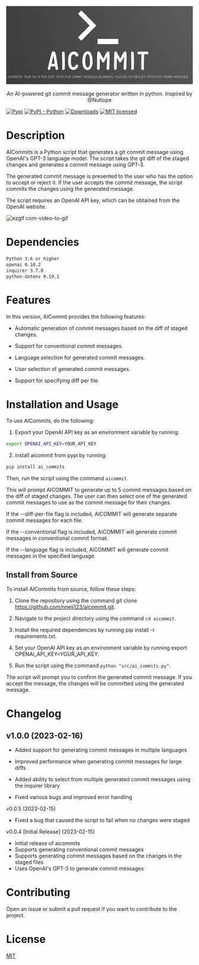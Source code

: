 <div align="center">
  <div>
    <img src=".github/logo.png" alt="AI Commits"/>
    <!-- <h1 align="center">AICommit</h1> -->
  </div>
	<p>An AI-powered git commit message generator written in python. Inspired by @Nutlope</p>
  </a>
</div>



[![Pypi](https://img.shields.io/pypi/v/ai-commits.svg)](https://pypi.org/project/ai-commits/)
[![PyPI - Python](https://img.shields.io/badge/python-3.6%20|%203.7%20|%203.8-blue.svg)](https://pypi.org/project/ai-commits/)
[![Downloads](https://static.pepy.tech/badge/ai-commits)](https://pepy.tech/project/ai-commits)
[![MIT licensed](https://img.shields.io/badge/license-MIT-green.svg)](https://raw.githubusercontent.com/Nneji123/aicommit/LICENSE)




# Description

AICommits is a Python script that generates a git commit message using OpenAI's GPT-3 language model. The script takes the git diff of the staged changes and generates a commit message using GPT-3.

The generated commit message is presented to the user who has the option to accept or reject it. If the user accepts the commit message, the script commits the changes using the generated message.

The script requires an OpenAI API key, which can be obtained from the OpenAI website.

![ezgif com-video-to-gif](https://user-images.githubusercontent.com/101701760/219174199-d7b18c4a-8f81-42ec-b4ee-2b6093572a7f.gif)



# Dependencies

    Python 3.6 or higher
    openai 0.10.2
    inquirer 3.7.0
    python-dotenv 0.19.1

# Features

In this version, AICommit provides the following features:

- Automatic generation of commit messages based on the diff of staged changes.
    
- Support for conventional commit messages.
- Language selection for generated commit messages.
- User selection of generated commit messages.
- Support for specifying diff per file.

# Installation and Usage

To use AICommits, do the following: 

1. Export your OpenAI API key as an environment variable by running:

```bash
export OPENAI_API_KEY=YOUR_API_KEY
```


2. install aicommit from pypi by running:

```bash
pip install ai_commits
```

Then, run the script using the command `aicommit`.

This will prompt AICOMMIT to generate up to 5 commit messages based on the diff of staged changes. The user can then select one of the generated commit messages to use as the commit message for their changes.

If the --diff-per-file flag is included, AICOMMIT will generate separate commit messages for each file.

If the --conventional flag is included, AICOMMIT will generate commit messages in conventional commit format.

If the --language flag is included, AICOMMIT will generate commit messages in the specified language.

## Install from Source

To install AICommits from source, follow these steps:

1. Clone the repository using the command git clone https://github.com/nneji123/aicommit.git.
    
2. Navigate to the project directory using the command `cd aicommit`.

3. Install the required dependencies by running pip install -r requirements.txt.

4. Set your OpenAI API key as an environment variable by running export OPENAI_API_KEY=YOUR_API_KEY.
    
5. Run the script using the command `python "src/ai_commits.py"`.

The script will prompt you to confirm the generated commit message. If you accept the message, the changes will be committed using the generated message.

# Changelog
## v1.0.0 (2023-02-16)

- Added support for generating commit messages in multiple languages

- Improved performance when generating commit messages for large diffs
    
- Added ability to select from multiple generated commit messages using the inquirer library
    
- Fixed various bugs and improved error handling

v0.0.5 (2023-02-15)

- Fixed a bug that caused the script to fail when no changes were staged

v0.0.4 [Initial Release] (2023-02-15)

- Initial release of aicommits
- Supports generating conventional commit messages
- Supports generating commit messages based on the changes in the staged files
- Uses OpenAI's GPT-3 to generate commit messages


# Contributing
Open an issue or submit a pull request if you want to contribute to the project.

# License
[MIT](https://github.com/Nneji123/aicommit/LICENSE.md)

